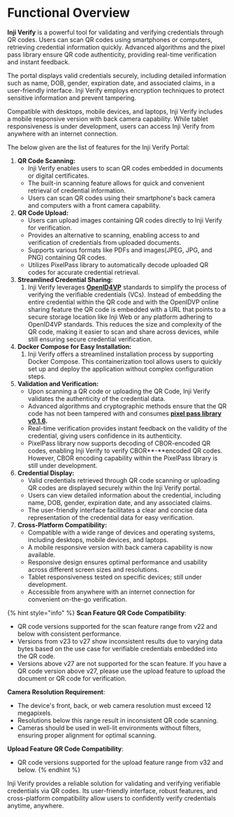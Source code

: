 # Functional Overview

**Inji Verify** is a powerful tool for validating and verifying credentials through QR codes. Users can scan QR codes using smartphones or computers, retrieving credential information quickly. Advanced algorithms and the pixel pass library ensure QR code authenticity, providing real-time verification and instant feedback.

The portal displays valid credentials securely, including detailed information such as name, DOB, gender, expiration date, and associated claims, in a user-friendly interface. Inji Verify employs encryption techniques to protect sensitive information and prevent tampering.

Compatible with desktops, mobile devices, and laptops, Inji Verify includes a mobile responsive version with back camera capability. While tablet responsiveness is under development, users can access Inji Verify from anywhere with an internet connection.

The below given are the list of features for the Inji Verify Portal:

1. **QR Code Scanning:**
   * Inji Verify enables users to scan QR codes embedded in documents or digital certificates.
   * The built-in scanning feature allows for quick and convenient retrieval of credential information.
   * Users can scan QR codes using their smartphone's back camera and computers with a front camera capability.
2. **QR Code Upload:**
   * Users can upload images containing QR codes directly to Inji Verify for verification.
   * Provides an alternative to scanning, enabling access to and verification of credentials from uploaded documents.
   * Supports various formats like PDFs and images(JPEG, JPG, and PNG) containing QR codes.
   * Utilizes PixelPass library to automatically decode uploaded QR codes for accurate credential retrieval.
3. **Streamlined Credential Sharing:**
   1. Inji Verify leverages [**OpenID4VP**](https://openid.net/specs/openid-4-verifiable-presentations-1\_0.html#name-cross-device-flow) standards to simplify the process of verifying the verifiable credentials (VCs). Instead of embedding the entire credential within the QR code and with the OpenIDVP online sharing feature the QR code is embedded with a URL that points to a secure storage location like Inji Web or any platform adhering to OpenID4VP standards. This reduces the size and complexity of the QR code, making it easier to scan and share across devices, while still ensuring secure credential verification.
4. **Docker Compose for Easy Installation:**
   1. Inji Verify offers a streamlined installation process by supporting Docker Compose. This containerization tool allows users to quickly set up and deploy the application without complex configuration steps.
5. **Validation and Verification:**
   * Upon scanning a QR code or uploading the QR Code, Inji Verify validates the authenticity of the credential data.
   * Advanced algorithms and cryptographic methods ensure that the QR code has not been tampered with and consumes [**pixel pass library v0.1.6**](https://www.npmjs.com/package/@mosip/pixelpass/v/0.1.6)**.**
   * Real-time verification provides instant feedback on the validity of the credential, giving users confidence in its authenticity.
   * PixelPass library now supports decoding of CBOR-encoded QR codes, enabling Inji Verify to verify CBOR**-**encoded QR codes. However, CBOR encoding capability within the PixelPass library is still under development.
6. **Credential Display:**
   * Valid credentials retrieved through QR code scanning or uploading QR codes are displayed securely within the Inji Verify portal.
   * Users can view detailed information about the credential, including name, DOB, gender, expiration date, and any associated claims.
   * The user-friendly interface facilitates a clear and concise data representation of the credential data for easy verification.
7. **Cross-Platform Compatibility:**
   * Compatible with a wide range of devices and operating systems, including desktops, mobile devices, and laptops.
   * A mobile responsive version with back camera capability is now available.
   * Responsive design ensures optimal performance and usability across different screen sizes and resolutions.
   * Tablet responsiveness tested on specific devices; still under development.
   * Accessible from anywhere with an internet connection for convenient on-the-go verification.

{% hint style="info" %}
**Scan Feature QR Code Compatibility**:

* QR code versions supported for the scan feature range from v22 and below with consistent performance.
* Versions from v23 to v27 show inconsistent results due to varying data bytes based on the use case for verifiable credentials embedded into the QR code.
* Versions above v27 are not supported for the scan feature. If you have a QR code version above v27, please use the upload feature to upload the document or QR code for verification.

**Camera Resolution Requirement**:

* The device's front, back, or web camera resolution must exceed 12 megapixels.
* Resolutions below this range result in inconsistent QR code scanning.
* Cameras should be used in well-lit environments without filters, ensuring proper alignment for optimal scanning.

**Upload Feature QR Code Compatibility**:

* QR code versions supported for the upload feature range from v32 and below.
{% endhint %}

Inji Verify provides a reliable solution for validating and verifying verifiable credentials via QR codes. Its user-friendly interface, robust features, and cross-platform compatibility allow users to confidently verify credentials anytime, anywhere.
